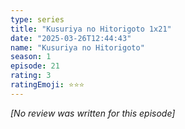 ```yaml
---
type: series
title: "Kusuriya no Hitorigoto 1x21"
date: "2025-03-26T12:44:43"
name: "Kusuriya no Hitorigoto"
season: 1
episode: 21
rating: 3
ratingEmoji: ⭐️⭐️⭐️
---
```


*[No review was written for this episode]*
